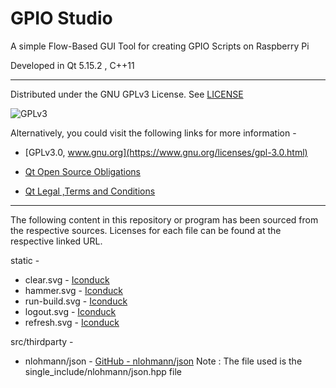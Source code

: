 # GPIO Studio
A simple Flow-Based GUI Tool for creating GPIO Scripts on Raspberry Pi

Developed in Qt 5.15.2 , C++11

----

Distributed under the GNU GPLv3 License. See [LICENSE](https://github.com/arnitdo/GPIOStudio/blob/main/LICENSE)

![GPLv3](https://user-images.githubusercontent.com/68515826/113308045-6609f880-9323-11eb-8167-0b76622031db.png)

Alternatively, you could visit the following links for more information - 
* [GPLv3.0, www.gnu.org](https://www.gnu.org/licenses/gpl-3.0.html)

* [Qt Open Source Obligations](https://www.qt.io/licensing/open-source-lgpl-obligations)

* [Qt Legal ,Terms and Conditions](https://www.qt.io/terms-conditions/)

---

The following content in this repository or program has been sourced from the respective sources. Licenses for each file can be found at the respective linked URL.

static - 
* clear.svg - [Iconduck](https://iconduck.com/icons/31176/clear)
* hammer.svg - [Iconduck](https://iconduck.com/icons/98126/hammer)
* run-build.svg - [Iconduck](https://iconduck.com/icons/60348/run-build)
* logout.svg - [Iconduck](https://iconduck.com/icons/9455/logout)
* refresh.svg - [Iconduck](https://iconduck.com/icons/55985/refresh)

src/thirdparty - 
* nlohmann/json - [GitHub - nlohmann/json](https://github.com/nlohmann/json/)
	Note : The file used is the single_include/nlohmann/json.hpp file
